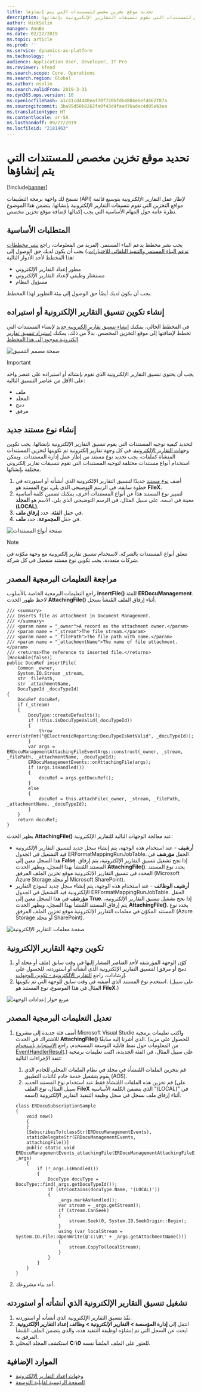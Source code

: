 ```yaml
---
title: تحديد موقع تخزين مخصص للمستندات التي يتم إنشاؤها
description: يشرح هذا الموضوع كيفية توسيع قائمة مواقع التخزين للمستندات التي تقوم تنسيقات التقارير الإلكترونية بإنشائها.
author: NickSelin
manager: AnnBe
ms.date: 02/22/2019
ms.topic: article
ms.prod: ''
ms.service: dynamics-ax-platform
ms.technology: ''
audience: Application User, Developer, IT Pro
ms.reviewer: kfend
ms.search.scope: Core, Operations
ms.search.region: Global
ms.author: nselin
ms.search.validFrom: 2019-3-31
ms.dyn365.ops.version: 10
ms.openlocfilehash: a1c41cd4440eaf70f720bfd64884e6ef4662f87a
ms.sourcegitcommit: 3ba95d50b8262fa0f43d4faad76adac4d05eb3ea
ms.translationtype: HT
ms.contentlocale: ar-SA
ms.lasthandoff: 09/27/2019
ms.locfileid: "2181463"
---
```

# <a name="specify-a-custom-storage-location-for-generated-documents"></a>تحديد موقع تخزين مخصص للمستندات التي يتم إنشاؤها

[!include[banner](../includes/banner.md)]

تسمح لك واجهة برمجة التطبيقات (API) لإطار عمل التقارير الإلكترونية بتوسيع قائمة مواقع التخزين التي تقوم تنسيقات التقارير الإلكترونية بإنشائها. يتضمن هذا الموضوع نظرة عامة حول المهام الأساسية التي يجب إكمالها لإضافة موقع تخزين مخصص.

## <a name="prerequisites"></a>المتطلبات الأساسية

يجب نشر مخطط يدعم البناء المستمر. (لمزيد من المعلومات، راجع [نشر مخططات تدعم البناء المستمر والتنفيذ التلقائي للاختبار‬ات‬](https://docs.microsoft.com/dynamics365/unified-operations/dev-itpro/perf-test/continuous-build-test-automation).) يجب أن يكون لديك حق الوصول إلى هذا المخطط لأحد الأدوار التالية:

- مطور إعداد التقارير الإلكتروني
- مستشار وظيفي لإعداد التقارير الإلكتروني
- مسؤول النظام

يجب أن يكون لديك أيضًأ حق الوصول إلى بيئة التطوير لهذا المخطط.

## <a name="create-or-import-an-er-format-configuration"></a>إنشاء تكوين تنسيق التقارير الإلكترونية أو استيراده

في المخطط الحالي، يمكنك [إنشاء تنسيق تقارير إلكترونية جديد](tasks/er-format-configuration-2016-11.md) لإنشاء المستندات التي تخطط لإضافتها إلى موقع التخزين المخصص. بدلاً من ذلك، يمكنك [استيراد تنسيق تقارير إلكترونية موجود إلى هذا المخطط](general-electronic-reporting-manage-configuration-lifecycle.md).

![صفحة مصمم التنسيق‬](media/er-extend-file-storages-format.png)

> [!IMPORTANT]
> يجب أن يحتوي تنسيق التقارير الإلكترونية الذي تقوم بإنشائه أو استيراده على عنصر واحد على الأقل من عناصر التنسيق التالية:
>
> - ملف
> - المجلد
> - دمج
> - مرفق

## <a name="create-a-new-document-type"></a>إنشاء نوع مستند جديد

لتحديد كيفية توجيه المستندات التي يقوم تنسيق التقارير الإلكترونية بإنشائها، يجب تكوين [وجهات التقارير الإلكترونية](electronic-reporting-destinations.md). في كل وجهة تقارير إلكترونية تم تكوينها لتخزين المستندات المنشأة كملفات، يجب تحديد نوع مستند من إطار عمل إدارة المستندات. ويمكن استخدام أنواع مستندات مختلفة لتوجيه المستندات التي تقوم تنسيقات تقارير إلكتروني مختلفة بإنشائها.

1. أضف [نوع مستند](../../fin-and-ops/organization-administration/configure-document-management.md) جديدًا لتنسيق التقارير الإلكترونية الذي أنشأته أو استوردته في خطوة سابقة. في الرسم التوضيحي الذي يلي، نوع المستند هو **FileX**.
2. لتمييز نوع المستند هذا عن أنواع المستندات أخرى، يمكنك تضمين كلمة أساسية معينة في اسمه. على سبيل المثال، في الرسم التوضيحي الذي يلي، الاسم هو **المجلد (LOCAL)**.
3. في حقل **الفئة**، حدد **إرفاق ملف**.
4. في حقل **المجموعة**، حدد **ملف**.

![صفحة أنواع المستندات](media/er-extend-file-storages-document-type.png)

> [!NOTE]
> تتعلق أنواع المستندات بالشركة. لاستخدام تنسيق تقارير إلكترونية مع وجهة مكوّنة في شركات متعددة، يجب تكوين نوع مستند منفصل في كل شركة.

## <a name="review-source-code"></a>مراجعة التعليمات البرمجية المصدر

راجع التعليمات البرمجية الخاصة بالأسلوب **insertFile()** للفئة **ERDocuManagement**. لاحظ ظهور الحدث **AttachingFile()** أثناء إرفاق الملف المُنشأ بسجل.

```
/// <summary>
/// Inserts file as attachment in Document Management.
/// </summary>
/// <param name = "_owner">A record as the attachment owner.</param>
/// <param name = "_stream">The file stream.</param>
/// <param name = "_filePath">The file path with name.</param>
/// <param name = "_attachmentName">The name of file attachment.</param>
/// <returns>The reference to inserted file.</returns>
[Hookable(false)]
public DocuRef insertFile(
    Common _owner, 
    System.IO.Stream _stream, 
    str _filePath, 
    str _attachmentName, 
    DocuTypeId _docuTypeId)
{
    DocuRef docuRef;
    if (_stream)
    {
        DocuType::createDefaults();
        if (!this.isDocuTypeValid(_docuTypeId))
        {
            throw error(strFmt("@ElectronicReporting:DocuTypeIsNotValid", _docuTypeId));
        }
        var args = ERDocuManagementAttachingFileEventArgs::construct(_owner, _stream, _filePath, _attachmentName, _docuTypeId);
        ERDocuManagementEvents::onAttachingFile(args);
        if (args.isHandled())
        {
            docuRef = args.getDocuRef();
        }
        else
        {
            docuRef = this.attachFile(_owner, _stream, _filePath, _attachmentName, _docuTypeId);
        }
    }
    return docuRef;
}
```

يظهر الحدث **AttachingFile()** عند معالجة الوجهات التالية للتقارير الإلكترونية:

- **أرشيف** - عند استخدام هذه الوجهة، يتم إنشاء سجل جديد لتنسيق التقارير الإلكترونية قيد التشغيل في الجدول ERFormatMappingRunJobTable. الحقل **مؤرشف** في هذا السجل معين إلى **False**. إذا نجح تشغيل تنسيق التقارير الإلكترونية، يتم إرفاق المستند المُنشأ بهذا السجل، ويظهر الحدث **AttachingFile()**. يحدد نوع المستند المحدد في تنسيق التقارير الإلكترونية موقع تخزين الملف المرفق (Microsoft Azure Storage أو مجلد Microsoft SharePoint).
- **أرشيف الوظائف** - عند استخدام هذه الوجهة، يتم إنشاء سجل جديد لنموذج التقارير الإلكترونية قيد التشغيل في الجدول ERFormatMappingRunJobTable. الحقل **مؤرشف** في هذا السجل معين إلى **True‎**. إذا نجح تشغيل تنسيق التقارير الإلكترونية، يتم إرفاق المستند المُنشأ بهذا السجل، ويظهر الحدث **AttachingFile()**. يحدد نوع المستند المكوّن في معلمات التقارير الإلكترونية موقع تخزين الملف المرفق (Azure Storage أو مجلد SharePoint).

![صفحة معلمات التقارير الإلكترونية](media/er-extend-file-storages-parameters.png)

## <a name="configure-an-er-destination"></a>تكوين وجهة التقارير الإلكترونية

1. كوّن الوجهة المؤرشفة لأحد العناصر المشار إليها في وقت سابق (ملف أو مجلد أو دمج أو مرفق) لتنسيق التقارير الإلكترونية الذي أنشأته أو استوردته. للحصول على إرشادات، راجع [التقارير الإلكترونية - تكوين الوجهات](https://docs.microsoft.com/dynamics365/unified-operations/dev-itpro/analytics/tasks/er-destinations-2016-11).
2. استخدم نوع المستند الذي أضفته في وقت سابق للوجهة التي تم تكوينها. (على سبيل المثال في هذا الموضوع، نوع المستند هو **FileX**.)

![مربع حوار إعدادات الوجهة](media/er-extend-file-storages-destination.png)

## <a name="modify-source-code"></a>تعديل التعليمات البرمجية المصدر

1. أضف فئة جديدة إلى مشروع Microsoft Visual Studio واكتب تعليمات برمجية للاشتراك في الحدث **AttachingFile()** الذي أشرنا إليه سابقًا. (للحصول على مزيد من المعلومات حول نمط قابلية التوسعة المستخدم، راجع [الاستجابة باستخدام EventHandlerResult‬](https://docs.microsoft.com/dynamics365/unified-operations/dev-itpro/extensibility/respond-event-handler-result).) على سبيل المثال، في الفئة الجديدة، اكتب تعليمات برمجية تنفذ الإجراءات التالية:

    1. قم بتخزين الملفات المُنشأة في مجلد في نظام الملفات المحلي للخادم الذي يقوم بتشغيل خدمة خادم كائنات التطبيق‬ (AOS).
    2. قم تخزين هذه الملفات المُنشأة فقط عند استخدام نوع المستند الجديد (على سبيل المثال، نوع الملف **FileX‎** الذي يتضمن الكلمة الأساسية "(LOCAL)" في اسمه) أثناء إرفاق ملف بسجل في سجل وظيفة التنفيذ التقارير الإلكترونية.

    ```
    class ERDocuSubscriptionSample
    {
        void new()
        {
        }
        [SubscribesTo(classStr(ERDocuManagementEvents), 
        staticDelegateStr(ERDocuManagementEvents, 
        attachingFile))]
        public static void ERDocuManagementEvents_attachingFile(ERDocuManagementAttachingFileEventArgs _args)
        {
            if (!_args.isHandled())
            {
                DocuType docuType = DocuType::find(_args.getDocuTypeId());
                if (strContains(docuType.Name, '(LOCAL)'))
                {
                    _args.markAsHandled();
                    var stream = _args.getStream();
                    if (stream.CanSeek)
                    {
                        stream.Seek(0, System.IO.SeekOrigin::Begin);
                    }
                    using (var localStream = System.IO.File::OpenWrite(@'c:\0\' + _args.getAttachmentName()))
                    {
                        stream.CopyTo(localStream);
                    }
                }
            }
        }
    }
    ```

2. أعد بناء مشروعك.

## <a name="run-the-er-format-that-you-created-or-imported"></a>تشغيل تنسيق التقارير الإلكترونية الذي أنشأته أو استوردته

1. نفّذ تنسيق التقارير الإلكترونية الذي أنشأته أو استوردته.
2. انتقل إلى **إدارة المؤسسة \> التقارير الإلكترونية \> وظائف إعداد التقارير الإلكترونية‬‬**. ابحث عن السجل التي تم إنشاؤه لوظيفة التنفيذ هذه، والذي يتضمن الملف المُنشأ المرفق به.
3. استكشف المجلد المحلي **C:\\0** للعثور على الملف المنُشأ نفسه.

## <a name="additional-resources"></a>الموارد الإضافية

- [وجهات إعداد التقارير الإلكترونية‬](electronic-reporting-destinations.md)
- [الصفحة الرئيسية لقابلية التوسعة](../extensibility/extensibility-home-page.md)
